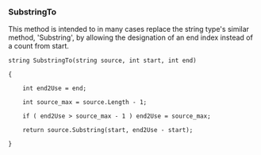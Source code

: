 ### SubstringTo

This method is intended to in many cases replace the string type's similar method, 'Substring', by allowing the designation of an end index instead of a count from start.


	string SubstringTo(string source, int start, int end)

	{

		int end2Use = end;

  		int source_max = source.Length - 1;

  		if ( end2Use > source_max - 1 ) end2Use = source_max;

  		return source.Substring(start, end2Use - start);

	}
